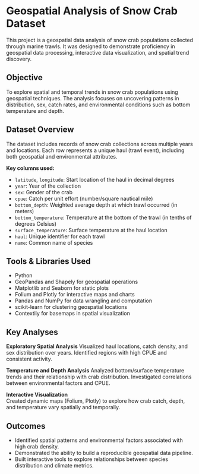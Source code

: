# Geospatial Analysis of Snow Crab Dataset

This project is a geospatial data analysis of snow crab populations collected through marine trawls. It was designed to demonstrate proficiency in geospatial data processing, interactive data visualization, and spatial trend discovery.

## Objective

To explore spatial and temporal trends in snow crab populations using geospatial techniques. The analysis focuses on uncovering patterns in distribution, sex, catch rates, and environmental conditions such as bottom temperature and depth.

## Dataset Overview

The dataset includes records of snow crab collections across multiple years and locations. Each row represents a unique haul (trawl event), including both geospatial and environmental attributes.

**Key columns used:**
- `latitude`, `longitude`: Start location of the haul in decimal degrees
- `year`: Year of the collection
- `sex`: Gender of the crab
- `cpue`: Catch per unit effort (number/square nautical mile)
- `bottom_depth`: Weighted average depth at which trawl occurred (in meters)
- `bottom_temperature`: Temperature at the bottom of the trawl (in tenths of degrees Celsius)
- `surface_temperature`: Surface temperature at the haul location
- `haul`: Unique identifier for each trawl
- `name`: Common name of species

## Tools & Libraries Used

- Python
- GeoPandas and Shapely for geospatial operations
- Matplotlib and Seaborn for static plots
- Folium and Plotly for interactive maps and charts
- Pandas and NumPy for data wrangling and computation
- scikit-learn for clustering geospatial locations
- Contextily for basemaps in spatial visualization

## Key Analyses

**Exploratory Spatial Analysis**
Visualized haul locations, catch density, and sex distribution over years. Identified regions with high CPUE and consistent activity.

**Temperature and Depth Analysis**
Analyzed bottom/surface temperature trends and their relationship with crab distribution. Investigated correlations between environmental factors and CPUE.

**Interactive Visualization**  
Created dynamic maps (Folium, Plotly) to explore how crab catch, depth, and temperature vary spatially and temporally.

## Outcomes

- Identified spatial patterns and environmental factors associated with high crab density.
- Demonstrated the ability to build a reproducible geospatial data pipeline.
- Built interactive tools to explore relationships between species distribution and climate metrics.
